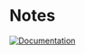 # Notes

[![Documentation](https://github.com/RobKenis/rob-kenis-dot-dev/actions/workflows/documentation.yaml/badge.svg)](https://github.com/RobKenis/rob-kenis-dot-dev/actions/workflows/documentation.yaml)
